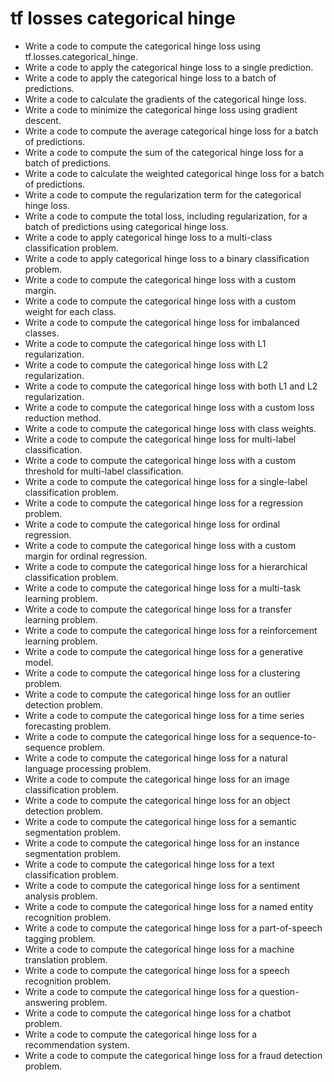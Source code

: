 # tf losses categorical hinge

- Write a code to compute the categorical hinge loss using tf.losses.categorical_hinge.
- Write a code to apply the categorical hinge loss to a single prediction.
- Write a code to apply the categorical hinge loss to a batch of predictions.
- Write a code to calculate the gradients of the categorical hinge loss.
- Write a code to minimize the categorical hinge loss using gradient descent.
- Write a code to compute the average categorical hinge loss for a batch of predictions.
- Write a code to compute the sum of the categorical hinge loss for a batch of predictions.
- Write a code to calculate the weighted categorical hinge loss for a batch of predictions.
- Write a code to compute the regularization term for the categorical hinge loss.
- Write a code to compute the total loss, including regularization, for a batch of predictions using categorical hinge loss.
- Write a code to apply categorical hinge loss to a multi-class classification problem.
- Write a code to apply categorical hinge loss to a binary classification problem.
- Write a code to compute the categorical hinge loss with a custom margin.
- Write a code to compute the categorical hinge loss with a custom weight for each class.
- Write a code to compute the categorical hinge loss for imbalanced classes.
- Write a code to compute the categorical hinge loss with L1 regularization.
- Write a code to compute the categorical hinge loss with L2 regularization.
- Write a code to compute the categorical hinge loss with both L1 and L2 regularization.
- Write a code to compute the categorical hinge loss with a custom loss reduction method.
- Write a code to compute the categorical hinge loss with class weights.
- Write a code to compute the categorical hinge loss for multi-label classification.
- Write a code to compute the categorical hinge loss with a custom threshold for multi-label classification.
- Write a code to compute the categorical hinge loss for a single-label classification problem.
- Write a code to compute the categorical hinge loss for a regression problem.
- Write a code to compute the categorical hinge loss for ordinal regression.
- Write a code to compute the categorical hinge loss with a custom margin for ordinal regression.
- Write a code to compute the categorical hinge loss for a hierarchical classification problem.
- Write a code to compute the categorical hinge loss for a multi-task learning problem.
- Write a code to compute the categorical hinge loss for a transfer learning problem.
- Write a code to compute the categorical hinge loss for a reinforcement learning problem.
- Write a code to compute the categorical hinge loss for a generative model.
- Write a code to compute the categorical hinge loss for a clustering problem.
- Write a code to compute the categorical hinge loss for an outlier detection problem.
- Write a code to compute the categorical hinge loss for a time series forecasting problem.
- Write a code to compute the categorical hinge loss for a sequence-to-sequence problem.
- Write a code to compute the categorical hinge loss for a natural language processing problem.
- Write a code to compute the categorical hinge loss for an image classification problem.
- Write a code to compute the categorical hinge loss for an object detection problem.
- Write a code to compute the categorical hinge loss for a semantic segmentation problem.
- Write a code to compute the categorical hinge loss for an instance segmentation problem.
- Write a code to compute the categorical hinge loss for a text classification problem.
- Write a code to compute the categorical hinge loss for a sentiment analysis problem.
- Write a code to compute the categorical hinge loss for a named entity recognition problem.
- Write a code to compute the categorical hinge loss for a part-of-speech tagging problem.
- Write a code to compute the categorical hinge loss for a machine translation problem.
- Write a code to compute the categorical hinge loss for a speech recognition problem.
- Write a code to compute the categorical hinge loss for a question-answering problem.
- Write a code to compute the categorical hinge loss for a chatbot problem.
- Write a code to compute the categorical hinge loss for a recommendation system.
- Write a code to compute the categorical hinge loss for a fraud detection problem.